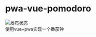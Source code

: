 # pwa-vue-pomodoro
[![发布状态](https://github.com/shimmergem/pwa-vue-pomodoro/workflows/deploy/badge.svg)]()<br>
使用vue+pwa实现一个番茄钟
